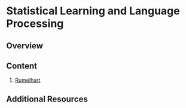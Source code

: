 # Statistical Learning and Language Processing

## Overview
 

## Content

1. [Rumelhart](notebooks/1%20Conflict%20Monitoring.ipynb)

## Additional Resources

